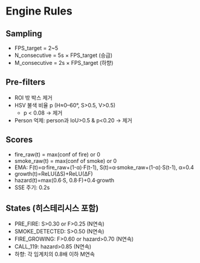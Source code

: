 # Engine Rules

## Sampling
- FPS_target = 2~5
- N_consecutive = 5s × FPS_target (승급)
- M_consecutive = 2s × FPS_target (하향)

## Pre-filters
- ROI 밖 박스 제거
- HSV 불색 비율 p (H≈0–60°, S>0.5, V>0.5)
  - p < 0.08 → 제거
- Person 억제: person과 IoU>0.5 & p<0.20 → 제거

## Scores
- fire_raw(t) = max(conf of fire) or 0
- smoke_raw(t) = max(conf of smoke) or 0
- EMA: F(t)=α·fire_raw+(1-α)·F(t-1), S(t)=α·smoke_raw+(1-α)·S(t-1), α=0.4
- growth(t)=ReLU(ΔS)+ReLU(ΔF)
- hazard(t)=max(0.6·S, 0.8·F)+0.4·growth
- SSE 주기: 0.2s

## States (히스테리시스 포함)
- PRE_FIRE: S>0.30 or F>0.25 (N연속)
- SMOKE_DETECTED: S>0.50 (N연속)
- FIRE_GROWING: F>0.60 or hazard>0.70 (N연속)
- CALL_119: hazard>0.85 (N연속)
- 하향: 각 임계치의 0.8배 이하 M연속